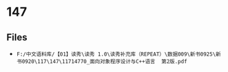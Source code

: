 # 147

## Files

- `F:/中文语料库/【01】读秀\读秀 1.0\读秀补充库（REPEAT）\数据009\新书0925\新书0920\117\147\11714770_面向对象程序设计与C++语言  第2版.pdf`
